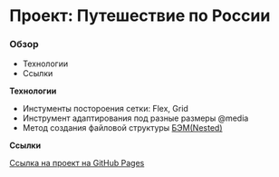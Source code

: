 
# Проект: Путешествие по России

### Обзор
* Технологии
* Ссылки

**Технологии**

* Инстументы постороения сетки: Flex, Grid
* Инструмент адаптирования под разные размеры @media
* Метод создания файловой структуры [БЭМ(Nested)](https://ru.bem.info/methodology/filestructure/#nested)

**Ссылки**

[Ссылка на проект на GitHub Pages](https://mixa000012.github.io/github.io/)

